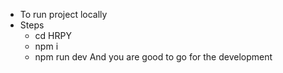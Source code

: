 - To run project locally
- Steps
    - cd HRPY
    - npm i
    - npm run dev
  And you are good to go for the development

